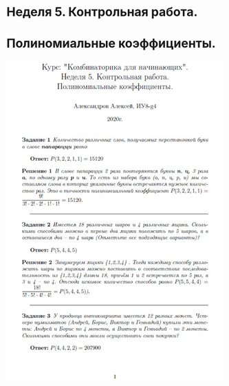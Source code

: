 # Неделя 5. Контрольная работа.
# Полиномиальные коэффициенты.

[![Задачи][logo]][tasks]

[logo]: src/intro.jpg
[tasks]: week5.pdf "щелкните, чтобы посмотреть все задачи"





